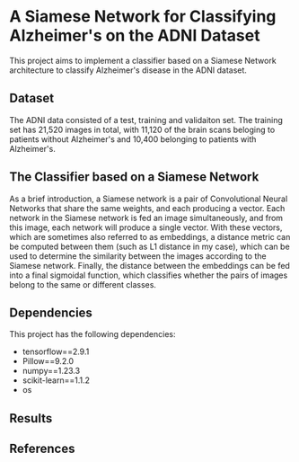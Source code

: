 # A Siamese Network for Classifying Alzheimer's on the ADNI Dataset

This project aims to implement a classifier based on a Siamese Network architecture to classify Alzheimer's disease in the ADNI dataset.

## Dataset

The ADNI data consisted of a test, training and validaiton set. The training set has 21,520 images in total, with 11,120 of the brain scans beloging to patients without Alzheimer's and 10,400 belonging to patients with Alzheimer's.

## The Classifier based on a Siamese Network

As a brief introduction, a Siamese network is a pair of Convolutional Neural Networks that share the same weights, and each producing a vector. Each network in the Siamese network is fed an image simultaneously, and from this image, each network will produce a single vector. With these vectors, which are sometimes also referred to as embeddings, a distance metric can be computed between them (such as L1 distance in my case), which can be used to determine the similarity between the images according to the Siamese network. Finally, the distance between the embeddings can be fed into a final sigmoidal function, which classifies whether the pairs of images belong to the same or different classes.

## Dependencies

This project has the following dependencies:

* tensorflow==2.9.1
* Pillow==9.2.0
* numpy==1.23.3
* scikit-learn==1.1.2
* os

## Results




## References
